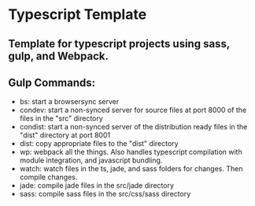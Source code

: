 Typescript Template
==================

Template for typescript projects using sass, gulp, and Webpack.
---------------------------------------------------------------

Gulp Commands:
-------------

* bs: start a browsersync server
* condev: start a non-synced server for source files at port 8000 of the files in the "src" directory
* condist: start a non-synced server  of the distribution ready files in the "dist" directory at port 8001
* dist: copy appropriate files to the "dist" directory
* wp: webpack all the things.  Also handles typescript compilation with module integration, and javascript bundling.
* watch: watch files in the ts, jade, and sass folders for changes.  Then compile changes.
* jade: compile jade files in the src/jade directory
* sass: compile sass files in the src/css/sass directory